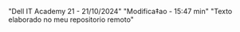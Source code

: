 "Dell IT Academy 21 - 21/10/2024" 
"Modifica‡ao - 15:47 min" 
"Texto elaborado no meu repositorio remoto"
